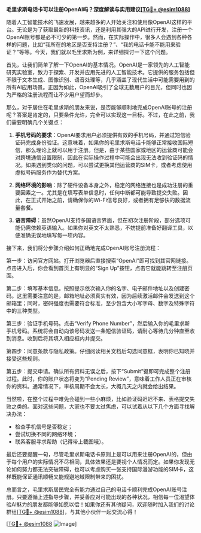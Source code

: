 **毛里求斯电话卡可以注册OpenAI吗？深度解读与实用建议[[TG💪+ @esim1088](https://t.me/s/esim1088)]**

随着人工智能技术的飞速发展，越来越多的人开始关注和使用像OpenAI这样的平台。无论是为了获取最新的科技资讯，还是利用其强大的API进行开发，注册一个OpenAI账号都是必不可少的第一步。然而，在实际操作中，很多人会遇到各种各样的问题，比如“我所在的地区是否支持注册？”、“我的电话卡能不能用来验证？”等等。今天，我们就以毛里求斯为例，来详细探讨一下这个问题。

首先，让我们简单了解一下OpenAI的基本情况。OpenAI是一家领先的人工智能研究实验室，致力于探索、开发并应用先进的人工智能技术。它提供的服务包括但不限于文本生成、图像识别、语音处理等，几乎涵盖了现代生活中可能需要用到的所有AI应用场景。正因为如此，OpenAI吸引了全球无数用户的目光，但同时也因为严格的注册流程而让不少用户望而却步。

那么，对于居住在毛里求斯的朋友来说，是否能够顺利地完成OpenAI账号的注册呢？答案是肯定的，只要条件允许，完全可以实现这一目标。不过，在此之前，我们需要明确几个关键点：

1. **手机号码的要求**：OpenAI要求用户必须提供有效的手机号码，并通过短信验证码完成身份验证。这意味着，如果你的毛里求斯电话卡能够正常接收国际短信，那么理论上就可以用于注册。但是，由于某些国家或地区的运营商可能会对跨境通信设置限制，因此在实际操作过程中可能会出现无法收到验证码的情况。如果遇到类似的问题，可以尝试更换其他运营商的SIM卡，或者考虑使用虚拟号码服务作为替代方案。

2. **网络环境的影响**：除了硬件设备本身之外，稳定的网络连接也是成功注册的重要因素之一。尤其是在填写表单信息时，任何中断都可能导致提交失败。因此，在正式开始之前，请确保你的Wi-Fi信号良好，或者拥有足够快的数据流量套餐。

3. **语言障碍**：虽然OpenAI支持多国语言界面，但在初次注册阶段，部分选项可能仍需依赖英语输入。如果你对英文不太熟悉，不妨提前准备好翻译工具，以便准确无误地填写每一项内容。

接下来，我们将分步骤介绍如何正确地完成OpenAI账号注册流程：

第一步：访问官方网站。打开浏览器后直接搜索“OpenAI”即可找到其官网链接。点击进入后，你会看到首页上有明显的“Sign Up”按钮，点击它就能跳转至注册页面。

第二步：填写基本信息。按照提示依次输入你的名字、电子邮件地址以及创建密码。这里需要注意的是，邮箱地址必须真实有效，因为后续激活邮件会发送到这个邮箱里；同时，密码强度也需要符合标准，至少包含大小写字母、数字及特殊字符中的三种类型。

第三步：验证手机号码。点击“Verify Phone Number”，然后输入你的毛里求斯手机号码。系统将会自动向该号码发送一条短信验证码，请耐心等待几分钟直至收到消息。收到后将其填入相应框内并提交。

第四步：同意条款与隐私政策。仔细阅读相关文档后勾选同意框，表明你已知晓并接受这些规则。

第五步：提交申请。确认所有资料无误之后，按下“Submit”键即可完成整个注册过程。此时，你的账户状态将变为“Pending Review”，意味着工作人员正在审核你的资料。通常情况下，审核周期不会太长，大概几天之内就会给出结果。

当然啦，在整个过程中难免会碰到一些小麻烦，比如验证码迟迟不来、表格提交失败之类的。面对这些问题，大家也不要太过焦虑，可以试着从以下几个方面寻找解决办法：

- 检查手机信号是否稳定；
- 尝试切换不同的网络环境；
- 联系客服寻求帮助（记得带上截图哦）。

最后还要提醒一句，尽管毛里求斯电话卡原则上是可以用来注册OpenAI的，但由于每个用户的实际情况不尽相同，具体效果还是要视个人情况而定。如果你发现无论如何努力都无法突破障碍，也可以考虑购买一张支持国际漫游功能的SIM卡，这样既能保证通讯顺畅又能规避地域限制带来的困扰。

总而言之，毛里求斯居民完全有能力通过自己的电话卡顺利完成OpenAI账号注册。只要遵循上述指导步骤，并妥善应对可能出现的各种状况，相信每一位渴望体验AI魅力的朋友都能够如愿以偿！如果你还有其他疑问，欢迎随时加入我们的讨论群组[[TG💪+ @esim1088](https://t.me/s/esim1088)]，与其他小伙伴一起交流心得！

[[TG💪+ @esim1088](https://t.me/s/esim1088) ![Image](https://i.postimg.cc/4NQfJmqS/Snipaste-2025-05-13-00-14-12.png)]
